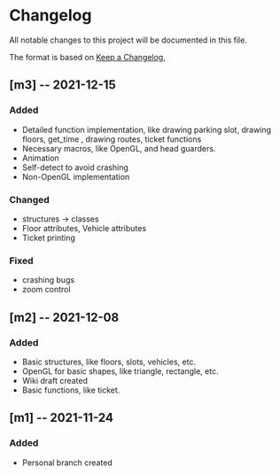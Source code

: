 # Changelog

All notable changes to this project will be documented in this file.

The format is based on [Keep a Changelog](https://keepachangelog.com/en/1.0.0/),

## [m3] -- 2021-12-15

### Added

- Detailed function implementation, like drawing parking slot, drawing floors, get_time , drawing routes, ticket functions
- Necessary macros, like OpenGL, and head guarders.
- Animation
- Self-detect to avoid crashing
- Non-OpenGL implementation

### Changed

- structures $\rightarrow$ classes
- Floor attributes,  Vehicle attributes
- Ticket printing

### Fixed

- crashing bugs
- zoom control

## [m2] -- 2021-12-08

### Added

- Basic structures, like floors, slots, vehicles, etc. 
- OpenGL for basic shapes, like triangle, rectangle, etc.
- Wiki draft created
- Basic functions, like ticket.

## [m1] -- 2021-11-24

### Added

- Personal branch created